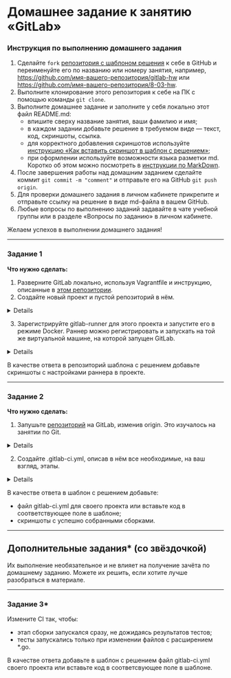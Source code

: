 # Домашнее задание к занятию «GitLab»

### Инструкция по выполнению домашнего задания

   1. Сделайте `fork` [репозитория c шаблоном решения](https://github.com/netology-code/sys-pattern-homework) к себе в GitHub и переименуйте его по названию или номеру занятия, например, https://github.com/имя-вашего-репозитория/gitlab-hw или https://github.com/имя-вашего-репозитория/8-03-hw.
   2. Выполните клонирование этого репозитория к себе на ПК с помощью команды `git clone`.
   3. Выполните домашнее задание и заполните у себя локально этот файл README.md:
      - впишите сверху название занятия, ваши фамилию и имя;
      - в каждом задании добавьте решение в требуемом виде — текст, код, скриншоты, ссылка.
      - для корректного добавления скриншотов используйте [инструкцию «Как вставить скриншот в шаблон с решением»](https://github.com/netology-code/sys-pattern-homework/blob/main/screen-instruction.md);
      - при оформлении используйте возможности языка разметки md. Коротко об этом можно посмотреть в [инструкции  по MarkDown](https://github.com/netology-code/sys-pattern-homework/blob/main/md-instruction.md).
   4. После завершения работы над домашним заданием сделайте коммит `git commit -m "comment"` и отправьте его на GitHub `git push origin`.
   5. Для проверки домашнего задания в личном кабинете прикрепите и отправьте ссылку на решение в виде md-файла в вашем GitHub.
   6. Любые вопросы по выполнению заданий задавайте в чате учебной группы или в разделе «Вопросы по заданию» в личном кабинете.
   
Желаем успехов в выполнении домашнего задания!

---

### Задание 1

**Что нужно сделать:**

1. Разверните GitLab локально, используя Vagrantfile и инструкцию, описанные в [этом репозитории](https://github.com/netology-code/sdvps-materials/tree/main/gitlab).   
2. Создайте новый проект и пустой репозиторий в нём.

<details>

![image](https://github.com/Ivashka80/Netology/assets/121082757/4c5b8047-2322-45d3-9af9-4e081c528977)

</details>

3. Зарегистрируйте gitlab-runner для этого проекта и запустите его в режиме Docker. Раннер можно регистрировать и запускать на той же виртуальной машине, на которой запущен GitLab.

<details>

![image](https://github.com/Ivashka80/Netology/assets/121082757/55722602-a4b9-4b05-8936-499c6881751a)

![image](https://github.com/Ivashka80/Netology/assets/121082757/771615f2-e071-496b-a31f-f3bfc5dbe8f7)

![image](https://github.com/Ivashka80/Netology/assets/121082757/4496f48b-7d61-424e-8406-1a6017d8e04c)

![image](https://github.com/Ivashka80/Netology/assets/121082757/efaea45b-018e-4a1d-ad64-d1bedec902b5)

</details>

В качестве ответа в репозиторий шаблона с решением добавьте скриншоты с настройками раннера в проекте.

---

### Задание 2

**Что нужно сделать:**

1. Запушьте [репозиторий](https://github.com/netology-code/sdvps-materials/tree/main/gitlab) на GitLab, изменив origin. Это изучалось на занятии по Git.

<details>

![image](https://github.com/Ivashka80/Netology/assets/121082757/deefd1d5-1fae-40ce-84ff-23344be16e95)

![image](https://github.com/Ivashka80/Netology/assets/121082757/5adcd544-8b47-47d4-bf4d-68756fed20e8)

![image](https://github.com/Ivashka80/Netology/assets/121082757/3a4c4054-ebab-436f-8582-ad27e79acd0b)

![image](https://github.com/Ivashka80/Netology/assets/121082757/29670c2f-772c-47f7-927e-25f85ce8afe1)

</details>

2. Создайте .gitlab-ci.yml, описав в нём все необходимые, на ваш взгляд, этапы.

<details>

![image](https://github.com/Ivashka80/Netology/assets/121082757/3b256844-ebea-4f2e-9d12-a1c0180618cb)

![image](https://github.com/Ivashka80/Netology/assets/121082757/09ab44f1-8ec2-4384-a601-a5016cbb984b)

</details>

В качестве ответа в шаблон с решением добавьте: 
   
 * файл gitlab-ci.yml для своего проекта или вставьте код в соответствующее поле в шаблоне; 
 * скриншоты с успешно собранными сборками.
 
 
---
## Дополнительные задания* (со звёздочкой)

Их выполнение необязательное и не влияет на получение зачёта по домашнему заданию. Можете их решить, если хотите лучше разобраться в материале.

---

### Задание 3*

Измените CI так, чтобы:

 - этап сборки запускался сразу, не дожидаясь результатов тестов;
 - тесты запускались только при изменении файлов с расширением *.go.

В качестве ответа добавьте в шаблон с решением файл gitlab-ci.yml своего проекта или вставьте код в соответсвующее поле в шаблоне.
